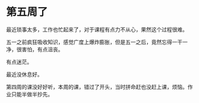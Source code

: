 # 第五周了

最近琐事太多，工作也忙起来了，对于课程有点力不从心，果然这个过程很难。

五一之前疯狂吸收知识，感觉广度上爆炸膨胀，但是五一之后，竟然忘得一干一净，很害怕，有点沮丧。

有点迷茫。

最近没休息好。

第四周的课没好好听，本周的课，错过了开头，当时拼命赶也没赶上课，烦恼。作业只能半做半抄先。

